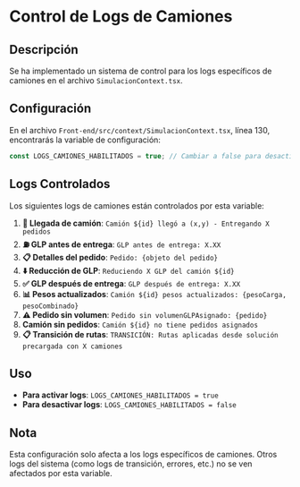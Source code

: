 # Control de Logs de Camiones

## Descripción
Se ha implementado un sistema de control para los logs específicos de camiones en el archivo `SimulacionContext.tsx`.

## Configuración
En el archivo `Front-end/src/context/SimulacionContext.tsx`, línea 130, encontrarás la variable de configuración:

```typescript
const LOGS_CAMIONES_HABILITADOS = true; // Cambiar a false para desactivar logs de camiones
```

## Logs Controlados
Los siguientes logs de camiones están controlados por esta variable:

1. **🚛 Llegada de camión**: `Camión ${id} llegó a (x,y) - Entregando X pedidos`
2. **⛽ GLP antes de entrega**: `GLP antes de entrega: X.XX`
3. **📋 Detalles del pedido**: `Pedido: {objeto del pedido}`
4. **⬇️ Reducción de GLP**: `Reduciendo X GLP del camión ${id}`
5. **✅ GLP después de entrega**: `GLP después de entrega: X.XX`
6. **📊 Pesos actualizados**: `Camión ${id} pesos actualizados: {pesoCarga, pesoCombinado}`
7. **⚠️ Pedido sin volumen**: `Pedido sin volumenGLPAsignado: {pedido}`
8. **Camión sin pedidos**: `Camión ${id} no tiene pedidos asignados`
9. **📋 Transición de rutas**: `TRANSICIÓN: Rutas aplicadas desde solución precargada con X camiones`

## Uso
- **Para activar logs**: `LOGS_CAMIONES_HABILITADOS = true`
- **Para desactivar logs**: `LOGS_CAMIONES_HABILITADOS = false`

## Nota
Esta configuración solo afecta a los logs específicos de camiones. Otros logs del sistema (como logs de transición, errores, etc.) no se ven afectados por esta variable. 